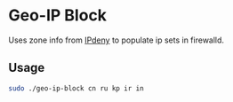 # Geo-IP Block

Uses zone info from [IPdeny](https://www.ipdeny.com/ipblocks/) to populate ip sets in firewalld.

## Usage

```sh
sudo ./geo-ip-block cn ru kp ir in
```
